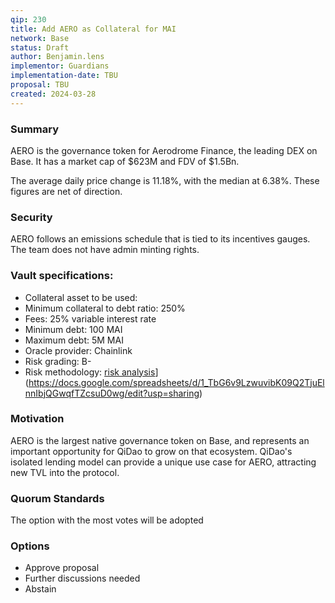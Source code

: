 ```yaml
---
qip: 230
title: Add AERO as Collateral for MAI
network: Base
status: Draft
author: Benjamin.lens
implementor: Guardians
implementation-date: TBU
proposal: TBU
created: 2024-03-28
---
```


### Summary

AERO is the governance token for Aerodrome Finance, the leading DEX on Base. It has a market cap of $623M and FDV of $1.5Bn.

The average daily price change is 11.18%, with the median at 6.38%. These figures are net of direction.

### Security

AERO follows an emissions schedule that is tied to its incentives gauges. The team does not have admin minting rights.

### Vault specifications:

* Collateral asset to be used:
* Minimum collateral to debt ratio: 250%
* Fees: 25% variable interest rate
* Minimum debt: 100 MAI
* Maximum debt: 5M MAI
* Oracle provider: Chainlink
* Risk grading: B-
* Risk methodology: [risk analysis](https://docs.google.com/spreadsheets/d/1uvRFiN5FNr4OUKdsueFbnrQhx1lMdf1FfXRw1tnIXJE/edit?usp=sharing)](https://docs.google.com/spreadsheets/d/1_TbG6v9LzwuvibK09Q2TjuElnnIbjQGwqfTZcsuD0wg/edit?usp=sharing)

### Motivation

AERO is the largest native governance token on Base, and represents an important opportunity for QiDao to grow on that ecosystem. QiDao's isolated lending model can provide a unique use case for AERO, attracting new TVL into the protocol.

### Quorum Standards

The option with the most votes will be adopted

### Options

* Approve proposal
* Further discussions needed
* Abstain
